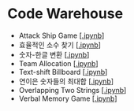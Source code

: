# Code Warehouse

* Attack Ship Game [[.ipynb](https://nbviewer.jupyter.org/github/gritmind/review/blob/master/codes/etc/code_warehouse/codes/attack_ship_game.ipynb)]
* 효율적인 소수 찾기 [[.ipynb](https://nbviewer.jupyter.org/github/gritmind/review/blob/master/codes/etc/code_warehouse/codes/prime_calc.ipynb)]
* 숫자-한글 변환 [[.ipynb](https://nbviewer.jupyter.org/github/gritmind/review-code/blob/master/codes/etc/code_warehouse/codes/transf_num_korean.ipynb)]
* Team Allocation [[.ipynb](https://nbviewer.jupyter.org/github/gritmind/review-code/blob/master/codes/etc/code_warehouse/codes/team_allocation.ipynb)]
* Text-shift Billboard [[.ipynb](https://nbviewer.jupyter.org/github/gritmind/review-code/blob/master/codes/etc/code_warehouse/codes/text_shift_billboard.ipynb)]
* 연이은 숫자들의 최대합 [[.ipynb](https://nbviewer.jupyter.org/github/gritmind/review-code/blob/master/codes/etc/code_warehouse/codes/consecutive_max_sum.ipynb)]
* Overlapping Two Strings [[.ipynb](https://nbviewer.jupyter.org/github/gritmind/review-code/blob/master/codes/etc/code_warehouse/codes/overlapping_strings.ipynb)]
* Verbal Memory Game [[.ipynb](https://nbviewer.jupyter.org/github/gritmind/review-code/blob/master/codes/etc/code_warehouse/codes/verbal_memory_game.ipynb)]

